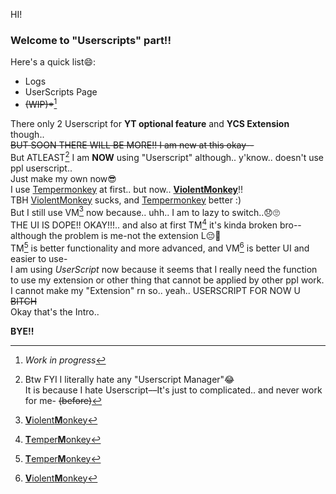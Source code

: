 HI!<br>
### Welcome to "Userscripts" part!!<br>
Here's a quick list😄:<br>
- Logs
- UserScripts Page
- ~~(WIP)*~~[^*]


There only 2 Userscript for **YT optional feature** and **YCS Extension** though..<br>
<del>BUT SOON THERE WILL BE MORE!! I am new at this okay--</del><br>
But ATLEAST[^1] I am **NOW** using "Userscript" although.. y'know.. doesn't use ppl userscript..<br>
Just make my own now😎<br>
I use [Tempermonkey](https://microsoftedge.microsoft.com/addons/detail/tampermonkey/iikmkjmpaadaobahmlepeloendndfphd) at first.. but now.. [**ViolentMonkey**](https://microsoftedge.microsoft.com/addons/detail/violentmonkey/eeagobfjdenkkddmbclomhiblgggliao)!!<br>
TBH [ViolentMonkey](https://microsoftedge.microsoft.com/addons/detail/violentmonkey/eeagobfjdenkkddmbclomhiblgggliao) sucks, and [Tempermonkey](https://microsoftedge.microsoft.com/addons/detail/tampermonkey/iikmkjmpaadaobahmlepeloendndfphd) better :)<br>
But I still use VM[^2] now because.. uhh.. I am to lazy to switch..😞🙄<br>
THE UI IS DOPE!! OKAY!!!.. and also at first TM[^3] it's kinda broken bro--although the problem is me-not the extension L😔🙏<br>
TM[^3] is better functionality and more advanced, and VM[^2] is better UI and easier to use-<br>
I am using *UserScript* now because it seems that I really need the function to use my extension or other thing that cannot be applied by other ppl work. I cannot make my "Extension" rn so.. yeah.. USERSCRIPT FOR NOW U ~~BITCH~~<br>
Okay that's the Intro..<br>

**BYE!!**


[^1]: Btw FYI I literally hate any "Userscript Manager"😂  
It is because I hate Userscript––It's just to complicated.. and never work for me- ~~(before)~~
[^2]: [**V**iolent**M**onkey](https://microsoftedge.microsoft.com/addons/detail/violentmonkey/eeagobfjdenkkddmbclomhiblgggliao)
[^3]: [**T**emper**M**onkey](https://microsoftedge.microsoft.com/addons/detail/tampermonkey/iikmkjmpaadaobahmlepeloendndfphd)
[^*]: *Work in progress*
